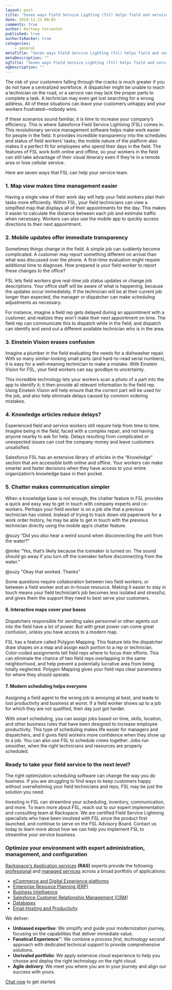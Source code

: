 ```yaml
---
layout: post
title: "Seven ways Field Service Lighting (fsl) helps field and service workers"
date: 2019-11-21 00:01
comments: true
author: Kortney Cervantes
published: true
authorIsRacker: true
categories:
    - general
metaTitle: "Seven ways Field Service Lighting (fsl) helps field and service workers"
metaDescription: ""
ogTitle: "Seven ways Field Service Lighting (fsl) helps field and service workers"
ogDescription: ""
---
```


The risk of your customers falling through the cracks is much greater if you do not have a centralized workforce. A dispatcher might be unable to reach a technician on the road, or a service van may lack the proper parts to complete a task. A technician may even get lost searching for a wrong address. All of these situations can leave your customers unhappy and your workers frustrated&mdash;nobody wins. 

If these scenarios sound familiar, it is time to increase your company’s efficiency. This is where Salesforce Field Service Lightning (FSL) comes in. This revolutionary service management software helps make work easier for people in the field. It provides incredible transparency into the schedules and status of field workers’ tasks; the mobile nature of the platform also makes it a perfect fit for employees who spend their days in the field. The features of FSL work both online and offline, so your workers in the field can still take advantage of their visual itinerary even if they’re in a remote area or lose cellular service. 

Here are seven ways that FSL can help your service team. 

<!-- more -->

### 1. Map view makes time management easier

Having a single view of their work day will help your field workers plan their tasks more efficiently. Within FSL, your field technicians can view a simplfied map that displays all of their appointments for the day. This makes it easier to calculate the distance between each job and estimate traffic when necessary. Workers can also use the mobile app to quickly access directions to their next appointment.

### 2. Mobile updates offer immediate transparency

Sometimes things change in the field. A simple job can suddenly become complicated. A customer may report something different on arrival than what was discussed over the phone. A first-time evaluation might require additional time to diagnose. How prepared is your field worker to report these changes to the office?

FSL lets field workers give real-time job status updates or change job descriptions. Your office staff will be aware of what is happening, because the updates occur immediately. If the technician will be at their current job longer than expected, the manager or dispatcher can make scheduling adjustments as necessary. 

For instance, imagine a field rep gets delayed during an appointment with a customer, and realizes they won’t make their next appointment on time. The field rep can communicate this to dispatch while in the field; and dispatch can identify and send out a different available technician who is in the area.

### 3. Einstein Vision erases confusion

Imagine a plumber in the field evaluating the needs for a dishwasher repair. With so many similar-looking small parts (and hard-to-read serial numbers), it is easy for a well-meaning technician to make a mistake. With Einstein Vision for FSL, your field workers can say goodbye to uncertainty. 

This incredible technology lets your workers scan a photo of a part into the app to identify it; it then provide all relevant information to the field rep. Using Einstein Vision will help ensure that the correct part will be used for the job, and also help eliminate delays caused by common ordering mistakes.

### 4. Knowledge articles reduce delays?

Experienced field and service workers still require help from time to time. Imagine being in the field, faced with a complex repair, and not having anyone nearby to ask for help. Delays resulting from complicated or unexpected issues can cost the company money and leave customers unsatisfied. 

Salesforce FSL has an extensive library of articles in the “Knowledge” section that are accessible both online and offline. Your workers can make smarter and faster decisions when they have access to your entire organization’s knowledge base in their pocket. 

### 5. Chatter makes communication simpler

When a knowledge base is not enough, the chatter feature in FSL provides a quick and easy way to get in touch with company experts and co-workers. Perhaps your field worker is on a job site that a previous technician has visited. Instead of trying to track down old paperwork for a work order history, he may be able to get in touch with the previous technician directly using the mobile app’s chatter feature.

@suzy “Did you also hear a weird sound when disconnecting the unit from the water?” 

@mike “Yes, that’s likely because the icemaker is turned on. The sound should go away if you turn off the icemaker before disconnecting from the water.”

@suzy “Okay that worked. Thanks”

Some questions require collaboration between two field workers, or between a field worker and an in-house resource. Making it easier to stay in touch means your field technician’s job becomes less isolated and stressful, and gives them the support they need to best serve your customers.

#### 6. Interactive maps cover your bases

Dispatchers responsible for sending sales personnel or other agents out into the field have a lot of power. But with great power can come great confusion, unless you have access to a modern map. 

FSL has a feature called Polygon Mapping. This feature lets the dispatcher draw shapes on a map and assign each portion to a rep or technician. Color-coded assignments tell field reps where to focus their efforts. This can eliminate the chance of two field reps overlapping in the same neighborhood, and help prevent a potentially lucrative area from being totally neglected. Polygon Mapping gives your field reps clear parameters for where they should operate. 

#### 7. Modern scheduling helps everyone

Assigning a field agent to the wrong job is annoying at best, and leads to lost productivity and business at worst. If a field worker shows up to a job for which they are not qualified, their day just got harder. 

With smart scheduling, you can assign jobs based on time, skills, location, and other business rules that have been designed to increase employee productivity. This type of scheduling makes life easier for managers and dispatchers, and it gives field workers more confidence when they show up to a job. You can also use FSL to schedule crews together. Jobs run smoother, when the right technicians and resources are properly scheduled. 

### Ready to take your field service to the next level?

The right optimization scheduling software can change the way you do business. If you are struggling to find ways to keep customers happy without overwhelming your field technicians and reps, FSL may be just the solution you need. 

Investing in FSL can streamline your scheduling, inventory, communication, and more. To learn more about FSL, reach out to our expert implementation and consulting team at Rackspace. We are certified Field Service Lightning specialists who have been involved with FSL since the product first launched, and continue to serve on the FSL Advisory Board. Contact us today to learn more about how we can help you implement FSL to streamline your service business.


### Optimize your environment with expert administration, management, and configuration

[Rackspace's Application services](https://www.rackspace.com/application-management/managed-services)
**(RAS)** experts provide the following [professional](https://www.rackspace.com/application-management/professional-services)
and
[managed services](https://www.rackspace.com/application-management/managed-services) across
a broad portfolio of applications:

- [eCommerce and Digital Experience platforms](https://www.rackspace.com/ecommerce-digital-experience)
- [Enterprise Resource Planning (ERP)](https://www.rackspace.com/erp)
- [Business Intelligence](https://www.rackspace.com/business-intelligence)
- [Salesforce Customer Relationship Management (CRM)](https://www.rackspace.com/salesforce-managed-services)
- [Databases](https://www.rackspace.com/dba-services)
- [Email Hosting and Productivity](https://www.rackspace.com/email-hosting)

We deliver:

- **Unbiased expertise**: We simplify and guide your modernization journey,
focusing on the capabilities that deliver immediate value.
- **Fanatical Experience**&trade;: We combine a *process first, technology second*
approach with dedicated technical support to provide comprehensive solutions.
- **Unrivaled portfolio**: We apply extensive cloud experience to help you
choose and deploy the right technology on the right cloud.
- **Agile delivery**: We meet you where you are in your journey and align
our success with yours.

[Chat now](https://www.rackspace.com/#chat) to get started.
